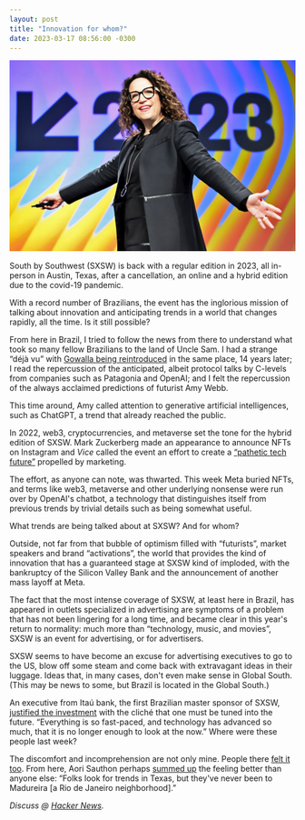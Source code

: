 ```yaml
---
layout: post
title: "Innovation for whom?"
date: 2023-03-17 08:56:00 -0300
--- 
```

![Amy Webb with arms wide open in fronto of a SXSW 2023 sign.](/assets/2023/sxsw-innovation/amy-webb-sxsw-2023.jpg)

South by Southwest (SXSW) is back with a regular edition in 2023, all in-person in Austin, Texas, after a cancellation, an online and a hybrid edition due to the covid-19 pandemic.

With a record number of Brazilians, the event has the inglorious mission of talking about innovation and anticipating trends in a world that changes rapidly, all the time. Is it still possible?

From here in Brazil, I tried to follow the news from there to understand what took so many fellow Brazilians to the land of Uncle Sam. I had a strange “déjà vu” with [Gowalla being reintroduced](https://techcrunch.com/2023/03/10/gowalla-location-based-social-app/) in the same place, 14 years later; I read the repercussion of the anticipated, albeit protocol talks by C-levels from companies such as Patagonia and OpenAI; and I felt the repercussion of the always acclaimed predictions of futurist Amy Webb.

This time around, Amy called attention to generative artificial intelligences, such as ChatGPT, a trend that already reached the public.

In 2022, web3, cryptocurrencies, and metaverse set the tone for the hybrid edition of SXSW. Mark Zuckerberg made an appearance to announce NFTs on Instagram and _Vice_ called the event an effort to create a [“pathetic tech future”](https://www.vice.com/en/article/88gb75/at-sxsw-a-pathetic-tech-future-struggles-to-be-born) propelled by marketing.

The effort, as anyone can note, was thwarted. This week Meta buried NFTs, and terms like web3, metaverse and other underlying nonsense were run over by OpenAI's chatbot, a technology that distinguishes itself from previous trends by trivial details such as being somewhat useful.

What trends are being talked about at SXSW? And for whom?

Outside, not far from that bubble of optimism filled with “futurists”, market speakers and brand “activations”, the world that provides the kind of innovation that has a guaranteed stage at SXSW kind of imploded, with the bankruptcy of the Silicon Valley Bank and the announcement of another mass layoff at Meta.

The fact that the most intense coverage of SXSW, at least here in Brazil, has appeared in outlets specialized in advertising are symptoms of a problem that has not been lingering for a long time, and became clear in this year's return to normality: much more than “technology, music, and movies”, SXSW is an event for advertising, or for advertisers.

SXSW seems to have become an excuse for advertising executives to go to the US, blow off some steam and come back with extravagant ideas in their luggage. Ideas that, in many cases, don't even make sense in Global South. (This may be news to some, but Brazil is located in the Global South.)

An executive from Itaú bank, the first Brazilian master sponsor of SXSW, [justified the investment](https://neofeed.com.br/inovacao/o-que-o-itau-viu-no-sxsw/) with the cliché that one must be tuned into the future. “Everything is so fast-paced, and technology has advanced so much, that it is no longer enough to look at the now.” Where were these people last week?

The discomfort and incomprehension are not only mine. People there [felt it too](https://fastcompanybrasil.com/eventos/sxsw-2023/pra-quem-e-o-sxsw-2023/). From here, Aori Sauthon perhaps [summed up](https://www.linkedin.com/posts/aori-sauthon_pessoal-busca-tendência-no-texas-mas-nunca-activity-7041117390142595072-NbSc) the feeling better than anyone else: “Folks look for trends in Texas, but they've never been to Madureira [a Rio de Janeiro neighborhood].”

_Discuss @ [Hacker News](https://news.ycombinator.com/item?id=35196014)._